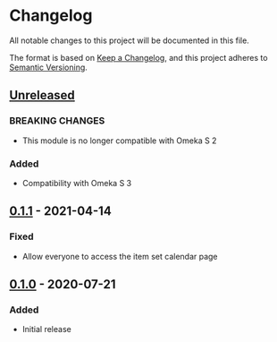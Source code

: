 # Changelog
All notable changes to this project will be documented in this file.

The format is based on [Keep a Changelog](https://keepachangelog.com/en/1.0.0/),
and this project adheres to [Semantic Versioning](https://semver.org/spec/v2.0.0.html).

## [Unreleased]
### BREAKING CHANGES
- This module is no longer compatible with Omeka S 2

### Added
- Compatibility with Omeka S 3

## [0.1.1] - 2021-04-14
### Fixed
- Allow everyone to access the item set calendar page

## [0.1.0] - 2020-07-21
### Added
- Initial release

[Unreleased]: https://github.com/biblibre/omeka-s-module-GuestRole/compare/v0.1.1...HEAD
[0.1.1]: https://github.com/biblibre/omeka-s-module-GuestRole/compare/v0.1.0...v0.1.1
[0.1.0]: https://github.com/biblibre/omeka-s-module-GuestRole/releases/tag/v0.1.0

